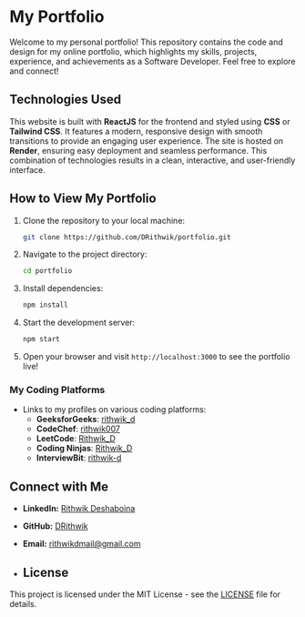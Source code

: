 # My Portfolio

Welcome to my personal portfolio! This repository contains the code and design for my online portfolio, which highlights my skills, projects, experience, and achievements as a Software Developer. Feel free to explore and connect!

## Technologies Used

This website is built with **ReactJS** for the frontend and styled using **CSS** or **Tailwind CSS**. It features a modern, responsive design with smooth transitions to provide an engaging user experience. The site is hosted on **Render**, ensuring easy deployment and seamless performance. This combination of technologies results in a clean, interactive, and user-friendly interface.


## How to View My Portfolio

1. Clone the repository to your local machine:
    ```bash
    git clone https://github.com/DRithwik/portfolio.git
    ```

2. Navigate to the project directory:
    ```bash
    cd portfolio
    ```

3. Install dependencies:
    ```bash
    npm install
    ```

4. Start the development server:
    ```bash
    npm start
    ```

5. Open your browser and visit `http://localhost:3000` to see the portfolio live!

###  **My Coding Platforms**
   - Links to my profiles on various coding platforms:
     - **GeeksforGeeks**: [rithwik_d](https://auth.geeksforgeeks.org/user/rithwik_d)
     - **CodeChef**: [rithwik007](https://www.codechef.com/users/rithwik007)
     - **LeetCode**: [Rithwik_D](https://leetcode.com/u/Rithwik_D/)
     - **Coding Ninjas**: [Rithwik_D](https://www.naukri.com/code360/profile/e79ad955-af5d-4a19-beca-cb89b1e84273)
     - **InterviewBit**: [rithwik-d](https://www.interviewbit.com/profile/rithwik-d/)

## Connect with Me
- **LinkedIn:** [Rithwik Deshaboina](https://www.linkedin.com/in/rithwik-d-865a6727a/)
- **GitHub:** [DRithwik](https://github.com/DRithwik)
- **Email:** rithwikdmail@gmail.com

- ## License

This project is licensed under the MIT License - see the [LICENSE](LICENSE) file for details.
